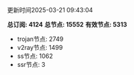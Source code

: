 更新时间2025-03-21 09:43:04

**总订阅: 4124**
**总节点: 15552**
**有效节点: 5313**
- trojan节点: 2749
- v2ray节点: 1499
- ss节点: 1062
- ssr节点: 3
